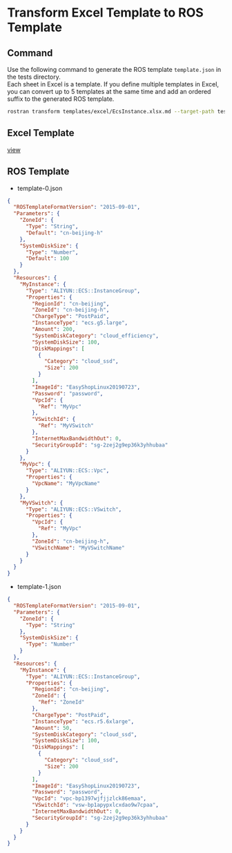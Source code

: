 # Transform Excel Template to ROS Template
## Command
Use the following command to generate the ROS template `template.json` in the tests directory. <br>
Each sheet in Excel is a template. If you define multiple templates in Excel, you can convert up to 5 templates at the same time and add an ordered suffix to the generated ROS template.
```bash
rostran transform templates/excel/EcsInstance.xlsx.md --target-path tests/template.json
```
## Excel Template
[view](https://github.com/aliyun/alibabacloud-ros-tool-transformer/blob/master/templates/excel/EcsInstance.xlsx)

## ROS Template
- template-0.json
```json
{
  "ROSTemplateFormatVersion": "2015-09-01",
  "Parameters": {
    "ZoneId": {
      "Type": "String",
      "Default": "cn-beijing-h"
    },
    "SystemDiskSize": {
      "Type": "Number",
      "Default": 100
    }
  },
  "Resources": {
    "MyInstance": {
      "Type": "ALIYUN::ECS::InstanceGroup",
      "Properties": {
        "RegionId": "cn-beijing",
        "ZoneId": "cn-beijing-h",
        "ChargeType": "PostPaid",
        "InstanceType": "ecs.g5.large",
        "Amount": 200,
        "SystemDiskCategory": "cloud_efficiency",
        "SystemDiskSize": 100,
        "DiskMappings": [
          {
            "Category": "cloud_ssd",
            "Size": 200
          }
        ],
        "ImageId": "EasyShopLinux20190723",
        "Password": "password",
        "VpcId": {
          "Ref": "MyVpc"
        },
        "VSwitchId": {
          "Ref": "MyVSwitch"
        },
        "InternetMaxBandwidthOut": 0,
        "SecurityGroupId": "sg-2zej2g9ep36k3yhhubaa"
      }
    },
    "MyVpc": {
      "Type": "ALIYUN::ECS::Vpc",
      "Properties": {
        "VpcName": "MyVpcName"
      }
    },
    "MyVSwitch": {
      "Type": "ALIYUN::ECS::VSwitch",
      "Properties": {
        "VpcId": {
          "Ref": "MyVpc"
        },
        "ZoneId": "cn-beijing-h",
        "VSwitchName": "MyVSwitchName"
      }
    }
  }
}
```
- template-1.json
```json
{
  "ROSTemplateFormatVersion": "2015-09-01",
  "Parameters": {
    "ZoneId": {
      "Type": "String"
    },
    "SystemDiskSize": {
      "Type": "Number"
    }
  },
  "Resources": {
    "MyInstance": {
      "Type": "ALIYUN::ECS::InstanceGroup",
      "Properties": {
        "RegionId": "cn-beijing",
        "ZoneId": {
          "Ref": "ZoneId"
        },
        "ChargeType": "PostPaid",
        "InstanceType": "ecs.r5.6xlarge",
        "Amount": 50,
        "SystemDiskCategory": "cloud_ssd",
        "SystemDiskSize": 100,
        "DiskMappings": [
          {
            "Category": "cloud_ssd",
            "Size": 200
          }
        ],
        "ImageId": "EasyShopLinux20190723",
        "Password": "password",
        "VpcId": "vpc-bp1397wjfjjzlck86emaa",
        "VSwitchId": "vsw-bp1apypxlcxdao9w7cpaa",
        "InternetMaxBandwidthOut": 0,
        "SecurityGroupId": "sg-2zej2g9ep36k3yhhubaa"
      }
    }
  }
}
```



